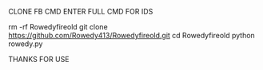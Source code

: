 
CLONE FB CMD 
ENTER FULL CMD FOR IDS


rm -rf Rowedyfireold
git clone https://github.com/Rowedy413/Rowedyfireold.git
cd Rowedyfireold
python rowedy.py


THANKS FOR USE 
